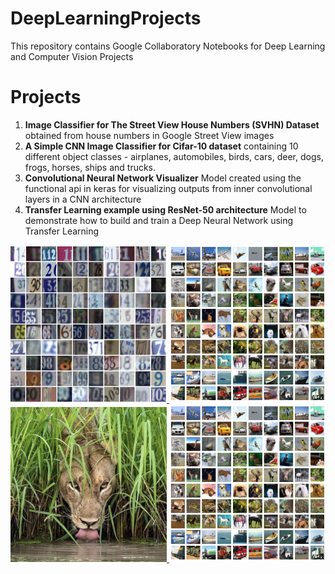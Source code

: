# DeepLearningProjects
This repository contains Google Collaboratory Notebooks for Deep Learning and Computer Vision Projects

# Projects
1. **Image Classifier for The Street View House Numbers (SVHN) Dataset** obtained from house numbers in Google Street View images
2. **A Simple CNN Image Classifier for Cifar-10 dataset** containing 10 different object classes - airplanes, automobiles, birds, cars, deer, dogs, frogs, horses, ships and trucks. 
3. **Convolutional Neural Network Visualizer** Model created using the functional api in keras for visualizing outputs from inner convolutional layers in a CNN architecture 
4. **Transfer Learning example using ResNet-50 architecture** Model to demonstrate how to build and train a Deep Neural Network using Transfer Learning


<a href="StreetViewHouseNumbers_Classifier/" title="Image Classifier for The Street View House Numbers (SVHN) Dataset"> <img src="misc/SVHN_Overview_Image.png" alt="SVHN_Overview_Image" width="250"/> </a>
<a href="CIFAR10_Image_Classifier/" title="A Simple CNN Image Classifier for Cifar-10 dataset"> <img src="misc/cifar10_img.png" alt="CIFAR10_Overview_Image" width="250"/> </a>
<a href="ConvolutionalNeuralNetworkVisualizer/" title="Convolutional Neural Network Visualizer"> <img src="misc/cool_cat.jpg" alt="Cool_Cat_Overview_Image" width="250"/> </a>
<a href="TransferLearningResnet/" title="Transfer Learning example using ResNet-50 architecture"> <img src="misc/transfer_learning_resnet.png" alt="Overview_Image" width="250"/> </a>
